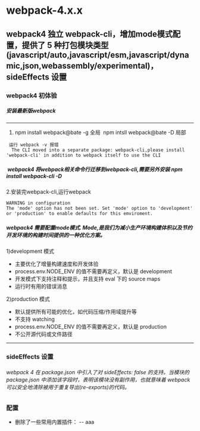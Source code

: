 # webpack-4.x.x

## webpack4 独立 webpack-cli，增加mode模式配置，提供了 5 种打包模块类型(javascript/auto,javascript/esm,javascript/dynamic,json,webassembly/experimental)，sideEffects 设置

### webpack4 初体验
##### 安装最新版webpack
---
1. npm install webpack@bate -g 全局  npm intsll webpack@bate -D 局部
```
 运行 webpack -v 报错
  The CLI moved into a separate package: webpack-cli,please install 'webpack-cli' in addition to webpack itself to use the CLI
```
#####  webpack4 将webpack相关命令行迁移到webpack-cli,需要另外安装 npm install webpack-cli -D

2.安装完webpack-cli,运行webpack
 ```
 WARNING in configuration
 The 'mode' option has not been set. Set 'mode' option to 'development' or 'production' to enable defaults for this emviroment. 
 ```
 ##### webpack4 需要配置mode模式. Mode,是我们为减小生产环境构建体积以及节约开发环境的构建时间提供的一种优化方案。
 1)development 模式
 - 主要优化了增量构建速度和开发体验
 - process.env.NODE_ENV 的值不需要再定义，默认是 development
 - 开发模式下支持注释和提示，并且支持 eval 下的 source maps
 - 运行时有用的错误消息
 
 2)production 模式
 - 默认提供所有可能的优化，如代码压缩/作用域提升等
 - 不支持 watching
 - process.env.NODE_ENV 的值不需要再定义，默认是 production
 - 不公开源代码或文件路径
 
---

### sideEffects 设置
###### webpack 4 在 package.json 中引入了对 sideEffects: false 的支持。当模块的 package.json 中添加该字段时，表明该模块没有副作用，也就意味着 webpack 可以安全地清除被用于重复导出(re-exports)的代码。

### 配置
- 删除了一些常用内置插件：
-- aaa
